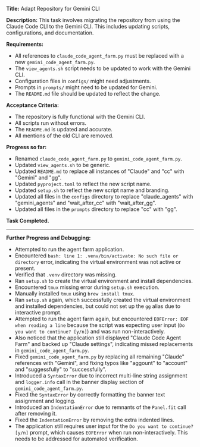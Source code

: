 **Title:** Adapt Repository for Gemini CLI

**Description:** This task involves migrating the repository from using the Claude Code CLI to the Gemini CLI. This includes updating scripts, configurations, and documentation.

**Requirements:**

*   All references to `claude_code_agent_farm.py` must be replaced with a new `gemini_code_agent_farm.py`.
*   The `view_agents.sh` script needs to be updated to work with the Gemini CLI.
*   Configuration files in `configs/` might need adjustments.
*   Prompts in `prompts/` might need to be updated for Gemini.
*   The `README.md` file should be updated to reflect the change.

**Acceptance Criteria:**

*   The repository is fully functional with the Gemini CLI.
*   All scripts run without errors.
*   The `README.md` is updated and accurate.
*   All mentions of the old CLI are removed.

**Progress so far:**

*   Renamed `claude_code_agent_farm.py` to `gemini_code_agent_farm.py`.
*   Updated `view_agents.sh` to be generic.
*   Updated `README.md` to replace all instances of "Claude" and "cc" with "Gemini" and "gg".
*   Updated `pyproject.toml` to reflect the new script name.
*   Updated `setup.sh` to reflect the new script name and branding.
*   Updated all files in the `configs` directory to replace "claude_agents" with "gemini_agents" and "wait_after_cc" with "wait_after_gg".
*   Updated all files in the `prompts` directory to replace "cc" with "gg".

**Task Completed.**

---

**Further Progress and Debugging:**

*   Attempted to run the agent farm application.
*   Encountered `bash: line 1: .venv/bin/activate: No such file or directory` error, indicating the virtual environment was not active or present.
*   Verified that `.venv` directory was missing.
*   Ran `setup.sh` to create the virtual environment and install dependencies.
*   Encountered `tmux` missing error during `setup.sh` execution.
*   Manually installed `tmux` using `brew install tmux`.
*   Ran `setup.sh` again, which successfully created the virtual environment and installed dependencies, but could not set up the `gg` alias due to interactive prompt.
*   Attempted to run the agent farm again, but encountered `EOFError: EOF when reading a line` because the script was expecting user input (`Do you want to continue? [y/n]`) and was run non-interactively.
*   Also noticed that the application still displayed "Claude Code Agent Farm" and backed up "Claude settings", indicating missed replacements in `gemini_code_agent_farm.py`.
*   Fixed `gemini_code_agent_farm.py` by replacing all remaining "Claude" references with "Gemini", and fixing typos like "aggount" to "account" and "suggessfully" to "successfully".
*   Introduced a `SyntaxError` due to incorrect multi-line string assignment and `logger.info` call in the banner display section of `gemini_code_agent_farm.py`.
*   Fixed the `SyntaxError` by correctly formatting the banner text assignment and logging.
*   Introduced an `IndentationError` due to remnants of the `Panel.fit` call after removing it.
*   Fixed the `IndentationError` by removing the extra indented lines.
*   The application still requires user input for the `Do you want to continue? [y/n]` prompt, which causes `EOFError` when run non-interactively. This needs to be addressed for automated verification.
